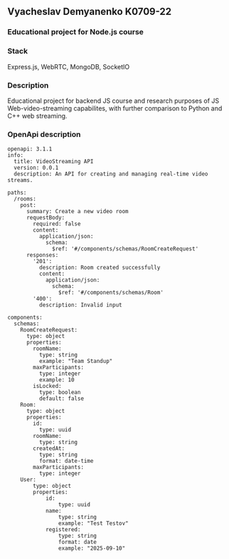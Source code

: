 ## Vyacheslav Demyanenko K0709-22
### Educational project for Node.js course 

### Stack
Express.js, WebRTC, MongoDB, SocketIO

### Description

Educational project for backend JS course and research purposes of JS Web-video-streaming capabilites, with further comparison to Python and C++ web streaming.

### OpenApi description
```
openapi: 3.1.1
info:
  title: VideoStreaming API
  version: 0.0.1
  description: An API for creating and managing real-time video streams.

paths:
  /rooms:
    post:
      summary: Create a new video room
      requestBody:
        required: false
        content:
          application/json:
            schema:
              $ref: '#/components/schemas/RoomCreateRequest'
      responses:
        '201':
          description: Room created successfully
          content:
            application/json:
              schema:
                $ref: '#/components/schemas/Room'
        '400':
          description: Invalid input

components:
  schemas:
    RoomCreateRequest:
      type: object
      properties:
        roomName:
          type: string
          example: "Team Standup"
        maxParticipants:
          type: integer
          example: 10
        isLocked:
          type: boolean
          default: false
    Room:
      type: object
      properties:
        id:
          type: uuid
        roomName:
          type: string
        createdAt:
          type: string
          format: date-time
        maxParticipants:
          type: integer
    User:
        type: object
        properties:
            id:
                type: uuid
            name:
                type: string
                example: "Test Testov"
            registered:
                type: string
                format: date
                example: "2025-09-10"
```